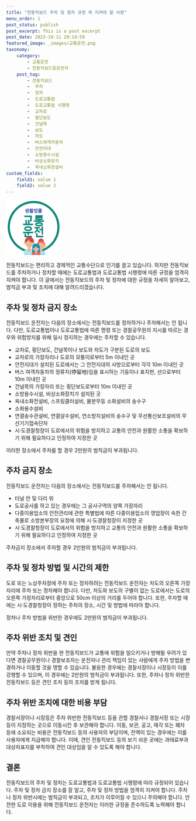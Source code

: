 ```yaml
---
title: "전동킥보드 주차 및 정차 규정 꼭 지켜야 할 사항"
menu_order: 1
post_status: publish
post_excerpt: This is a post excerpt
post_date: 2023-10-11 20:14:59
featured_image: _images/교통운전.png
taxonomy:
    category:
        - 교통운전
        - 전동킥보드등운전자
    post_tag:
        - 전동킥보드
        -  주차
        -  정차
        -  도로교통법
        -  도로교통법 시행령
        -  교차로
        -  횡단보도
        -  건널목
        -  보도
        -  차도
        -  버스여객자동차
        -  안전지대
        -  소방용수시설
        -  비상소화장치
        -  옥내소화전설비
custom_fields:
    field1: value 1
    field2: value 2
---
```


![교통운전](/_images/교통운전.png)

전동킥보드는 편리하고 경제적인 교통수단으로 인기를 끌고 있습니다. 하지만 전동킥보드를 주차하거나 정차할 때에는 도로교통법과 도로교통법 시행령에 따른 규정을 엄격히 지켜야 합니다. 이 글에서는 전동킥보드의 주차 및 정차에 대한 규정을 자세히 알아보고, 범칙금 부과 및 조치에 대해 알려드리겠습니다.

## 주차 및 정차 금지 장소

전동킥보드 운전자는 다음의 장소에서는 전동킥보드를 정차하거나 주차해서는 안 됩니다. 다만, 도로교통법이나 도로교통법에 따른 명령 또는 경찰공무원의 지시를 따르는 경우와 위험방지를 위해 일시 정지하는 경우에는 주차할 수 있습니다.

- 교차로, 횡단보도, 건널목이나 보도와 차도가 구분된 도로의 보도
- 교차로의 가장자리나 도로의 모퉁이로부터 5m 이내인 곳
- 안전지대가 설치된 도로에서는 그 안전지대의 사방으로부터 각각 10m 이내인 곳
- 버스 여객자동차의 정류지(停留地)임을 표시하는 기둥이나 표지판, 선으로부터 10m 이내인 곳
- 건널목의 가장자리 또는 횡단보도로부터 10m 이내인 곳
- 소방용수시설, 비상소화장치가 설치된 곳
- 옥내소화전설비, 스프링클러설비, 물분무등 소화설비의 송수구
- 소화용수설비
- 연결송수관설비, 연결살수설비, 연소방지설비의 송수구 및 무선통신보조설비의 무선기기접속단자
- 시·도경찰청장이 도로에서의 위험을 방지하고 교통의 안전과 원활한 소통을 확보하기 위해 필요하다고 인정하여 지정한 곳

이러한 장소에서 주차를 할 경우 2만원의 범칙금이 부과됩니다.

## 주차 금지 장소

전동킥보드 운전자는 다음의 장소에서는 전동킥보드를 주차해서는 안 됩니다.

- 터널 안 및 다리 위
- 도로공사를 하고 있는 경우에는 그 공사구역의 양쪽 가장자리
- 다중이용업소의 안전관리에 관한 특별법에 따른 다중이용업소의 영업장이 속한 건축물로 소방본부장의 요청에 의해 시·도경찰청장이 지정한 곳
- 시·도경찰청장이 도로에서의 위험을 방지하고 교통의 안전과 원활한 소통을 확보하기 위해 필요하다고 인정하여 지정한 곳

주차금지 장소에서 주차할 경우 2만원의 범칙금이 부과됩니다.

## 주차 및 정차 방법 및 시간의 제한

도로 또는 노상주차장에 주차 또는 정차하려는 전동킥보드 운전자는 차도의 오른쪽 가장자리에 주차 또는 정차해야 합니다. 다만, 차도와 보도의 구별이 없는 도로에서는 도로의 오른쪽 가장자리로부터 중앙으로 50cm 이상의 거리를 두어야 합니다. 또한, 주차할 때에는 시·도경찰청장이 정하는 주차의 장소, 시간 및 방법에 따라야 합니다.

정차나 주차 방법을 위반한 경우에도 2만원의 범칙금이 부과됩니다.

## 주차 위반 조치 및 견인

만약 주차나 정차 위반을 한 전동킥보드가 교통에 위험을 일으키거나 방해될 우려가 있다면 경찰공무원이나 경찰보조자는 운전자나 관리 책임이 있는 사람에게 주차 방법을 변경하거나 이동할 것을 명할 수 있습니다. 불응한 경우에는 경찰서장이나 시장등이 이를 강행할 수 있으며, 이 경우에는 2만원의 범칙금이 부과됩니다. 또한, 주차나 정차 위반한 전동킥보드 등은 견인 조치 등의 조치를 받게 됩니다.

## 주차 위반 조치에 대한 비용 부담

경찰서장이나 시장등은 주차 위반한 전동킥보드 등을 관할 경찰서나 경찰서장 또는 시장등이 지정하는 곳으로 이동시킨 후 보관해야 합니다. 이동, 보관, 공고, 매각 또는 폐차 등에 소요되는 비용은 전동킥보드 등의 사용자의 부담이며, 잔액이 있는 경우에는 이를 사용자에게 지급해야 합니다. 이때, 견인 전동킥보드 등의 보기 쉬운 곳에는 과태료부과대상차표지를 부착하여 견인 대상임을 알 수 있도록 해야 합니다.

## 결론

전동킥보드의 주차 및 정차는 도로교통법과 도로교통법 시행령에 따라 규정되어 있습니다. 주차 및 정차 금지 장소를 잘 알고, 주차 및 정차 방법을 엄격히 지켜야 합니다. 주차나 정차 위반시에는 범칙금이 부과되고, 조치가 이루어질 수 있으니 주의해야 합니다. 안전한 도로 이용을 위해 전동킥보드 운전자는 이러한 규정을 준수하도록 노력해야 합니다.

